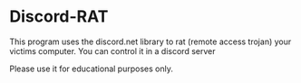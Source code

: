 # Discord-RAT
This program uses the discord.net library to rat (remote access trojan) your victims computer. You can control it in a discord server

Please use it for educational purposes only.
